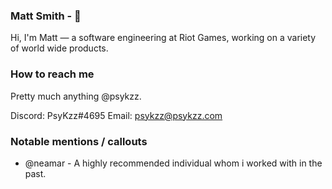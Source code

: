 ### Matt Smith - 👋
Hi, I'm Matt — a software engineering at Riot Games, working on a variety of world wide products.

### How to reach me

Pretty much anything @psykzz.

Discord: PsyKzz#4695
Email: psykzz@psykzz.com


### Notable mentions / callouts

 - @neamar - A highly recommended individual whom i worked with in the past.
<!-- - @kvlr - A highly recommended individual whom i worked with in the past. -->

<!--
**psykzz/psykzz** is a ✨ _special_ ✨ repository because its `README.md` (this file) appears on your GitHub profile.

Here are some ideas to get you started:

- 🔭 I’m currently working on ...
- 🌱 I’m currently learning ...
- 👯 I’m looking to collaborate on ...
- 🤔 I’m looking for help with ...
- 💬 Ask me about ...
- 📫 How to reach me: ...
- 😄 Pronouns: ...
- ⚡ Fun fact: ...
-->

